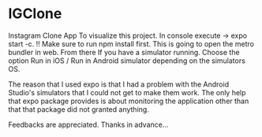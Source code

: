 # IGClone
Instagram Clone App
To visualize this project. In console execute -> expo start -c.
!! Make sure to run npm install first.
This is going to open the metro bundler in web. From there If you have a simulator running. Choose the option Run in iOS / Run in Android simulator 
depending on the simulators OS. 

The reason that I used expo is that I had a problem with the Android Studio's simulators that I could not get to make them work.
The only help that expo package provides is about monitoring the application other than that that package did not granted anything. 

Feedbacks are appreciated.
Thanks in advance...
